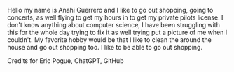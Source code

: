 Hello my name is Anahi Guerrero and I like to go out shopping, going to concerts, as well flying to get my hours in to get my private pilots license. 
I don't know anything about computer science, I have been struggling with this for the whole day trying to fix it as well trying put a picture of me when I couldn't.
My favorite hobby would be that I like to clean the around the house and go out shopping too. I like to be able to go out shopping.




Credits for Eric Pogue, ChatGPT, GitHub
